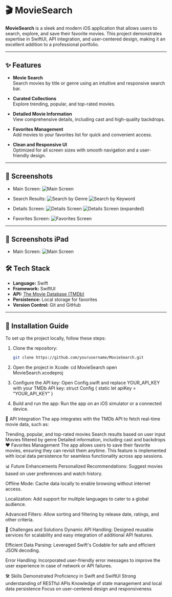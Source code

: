 # 🎬 MovieSearch

**MovieSearch** is a sleek and modern iOS application that allows users to search, explore, and save their favorite movies. This project demonstrates expertise in SwiftUI, API integration, and user-centered design, making it an excellent addition to a professional portfolio.

---

## ✨ Features

- **Movie Search**  
  Search movies by title or genre using an intuitive and responsive search bar.

- **Curated Collections**  
  Explore trending, popular, and top-rated movies.

- **Detailed Movie Information**  
  View comprehensive details, including cast and high-quality backdrops.

- **Favorites Management**  
  Add movies to your favorites list for quick and convenient access.

- **Clean and Responsive UI**  
  Optimized for all screen sizes with smooth navigation and a user-friendly design.

---

## 📱 Screenshots

- Main Screen:
![Main Screen](https://github.com/user-attachments/assets/267b0505-9491-4d0b-b7f3-27cc24235a5e)

- Search Results:
![Search by Genre](https://github.com/user-attachments/assets/d198c58d-2d04-4639-a461-8a618a787598)
![Search by Keyword](https://github.com/user-attachments/assets/cfae45f3-96d8-4964-a59c-dde818535b18)

- Details Screen: 
![Details Screen](https://github.com/user-attachments/assets/ff168ac9-b7af-4c90-b97a-41cb3bfea8b4)
![Details Screen (expanded)](https://github.com/user-attachments/assets/fa6563d7-9257-4271-8ecc-6d67d25beee2)

- Favorites Screen:
![Favorites Screen](https://github.com/user-attachments/assets/2f41484c-eaab-465a-9277-2bfb81f66cf7)

---
## 📱 Screenshots iPad
- Main Screen:
![Main Screen](https://github.com/user-attachments/assets/142ea1e5-3f67-41bc-8c11-d16b93874c66)


## 🛠️ Tech Stack

- **Language:** Swift  
- **Framework:** SwiftUI  
- **API:** [The Movie Database (TMDb)](https://www.themoviedb.org/documentation/api)  
- **Persistence:** Local storage for favorites  
- **Version Control:** Git and GitHub  

---

## 🚀 Installation Guide

To set up the project locally, follow these steps:

1. Clone the repository:
   ```bash
   git clone https://github.com/yourusername/MovieSearch.git

2. Open the project in Xcode: 
   cd MovieSearch
   open MovieSearch.xcodeproj

3. Configure the API key:
   Open Config.swift and replace YOUR_API_KEY with your TMDb API key:
   struct Config {
       static let apiKey = "YOUR_API_KEY"
   }

4. Build and run the app:
Run the app on an iOS simulator or a connected device.

🔗 API Integration
The app integrates with the TMDb API to fetch real-time movie data, such as:

Trending, popular, and top-rated movies
Search results based on user input
Movies filtered by genre
Detailed information, including cast and backdrops
❤️ Favorites Management
The app allows users to save their favorite movies, ensuring they can revisit them anytime. This feature is implemented with local data persistence for seamless functionality across app sessions.

📊 Future Enhancements
Personalized Recommendations:
Suggest movies based on user preferences and watch history.

Offline Mode:
Cache data locally to enable browsing without internet access.

Localization:
Add support for multiple languages to cater to a global audience.

Advanced Filters:
Allow sorting and filtering by release date, ratings, and other criteria.

🧩 Challenges and Solutions
Dynamic API Handling:
Designed reusable services for scalability and easy integration of additional API features.

Efficient Data Parsing:
Leveraged Swift's Codable for safe and efficient JSON decoding.

Error Handling:
Incorporated user-friendly error messages to improve the user experience in case of network or API failures.

🛠 Skills Demonstrated
Proficiency in Swift and SwiftUI
Strong understanding of RESTful APIs
Knowledge of state management and local data persistence
Focus on user-centered design and responsiveness

